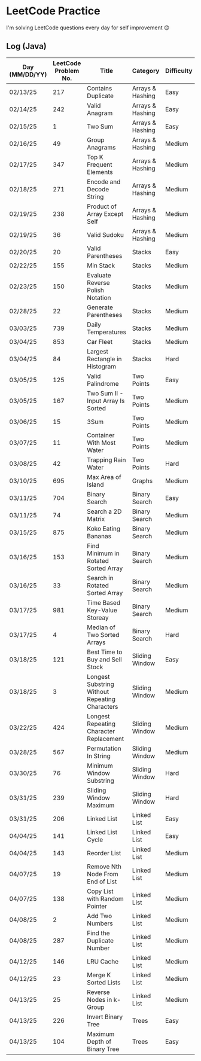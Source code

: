 # LeetCode Practice

I'm solving LeetCode questions every day for self improvement 😊

## Log (Java)
| Day (MM/DD/YY) | LeetCode Problem No. | Title                                          | Category         | Difficulty | Language | Time complexity | Space complexity | Notes | Time spent (min) | My solution result  | File                           |
|----------------|----------------------|------------------------------------------------|------------------|------------|----------|-----------------|------------------|-------|------------------|---------------------|--------------------------------|
| 02/13/25       | 217                  | Contains Duplicate                             | Arrays & Hashing | Easy       | Java     | O(n)            | O(n)             |       | 10               | Accepted            | [q217.cpp](java/src/q217.java) |
| 02/14/25       | 242                  | Valid Anagram                                  | Arrays & Hashing | Easy       | Java     | O(n)            | O(n)             |       | 20               | Accepted            | [q242.cpp](java/src/q242.java) |
| 02/15/25       | 1                    | Two Sum                                        | Arrays & Hashing | Easy       | Java     | O(n)            | O(n)             |       | 30               | Accepted            | [q1.cpp](java/src/q1.java)     |
| 02/16/25       | 49                   | Group Anagrams                                 | Arrays & Hashing | Medium     | Java     | O(n^2)          | O(n)             |       | 40               | Accepted            | [q49.cpp](java/src/q49.java)   |
| 02/17/25       | 347                  | Top K Frequent Elements                        | Arrays & Hashing | Medium     | Java     | O(n)            | O(n)             |       | 60               | Accepted with hints | [q347.cpp](java/src/q347.java) |
| 02/18/25       | 271                  | Encode and Decode String                       | Arrays & Hashing | Medium     | Java     | O(n)            | O(1)             |       | 60               | Wrong Answer        | [q271.cpp](java/src/q271.java) |
| 02/19/25       | 238                  | Product of Array Except Self                   | Arrays & Hashing | Medium     | Java     | O(n)            | O(n)             |       |                  | Time Limit Exceeded | [q238.cpp](java/src/q238.java) |
| 02/19/25       | 36                   | Valid Sudoku                                   | Arrays & Hashing | Medium     | Java     | O(n^2)          | O(n^2)           |       |                  |                     | [q36.cpp](java/src/q36.java)   |
| 02/20/25       | 20                   | Valid Parentheses                              | Stacks           | Easy       | Java     | O(n)            | O(n)             |       |                  |                     | [q36.cpp](java/src/q20.java)   |
| 02/22/25       | 155                  | Min Stack                                      | Stacks           | Medium     | Java     | O(1)            | O(n)             |       | 30               | Accepted            | [q155.cpp](java/src/q155.java) |
| 02/23/25       | 150                  | Evaluate Reverse Polish Notation               | Stacks           | Medium     | Java     | O(n)            | O(n)             |       | 25               | Accepted            | [q150.cpp](java/src/q150.java) |
| 02/28/25       | 22                   | Generate Parentheses                           | Stacks           | Medium     | Java     | O(4^n)          | O(n)             |       |                  |                     | [q22.cpp](java/src/q22.java)   |
| 03/03/25       | 739                  | Daily Temperatures                             | Stacks           | Medium     | Java     | O(n)            | O(n)             |       |                  |                     | [q739.cpp](java/src/q739.java) |
| 03/04/25       | 853                  | Car Fleet                                      | Stacks           | Medium     | Java     | O(n*logn)       | O(n)             |       |                  |                     | [q853.cpp](java/src/q853.java) |
| 03/04/25       | 84                   | Largest Rectangle in Histogram                 | Stacks           | Hard       | Java     | O(n^2)          | O(n)             |       |                  |                     | [q84.cpp](java/src/q84.java)   |
| 03/05/25       | 125                  | Valid Palindrome                               | Two Points       | Easy       | Java     | O(n)            | O(1)             |       |                  |                     | [q125.cpp](java/src/q125.java) |
| 03/05/25       | 167                  | Two Sum II - Input Array Is Sorted             | Two Points       | Medium     | Java     | O(n)            | O(1)             |       |                  |                     | [q167.cpp](java/src/q167.java) |
| 03/06/25       | 15                   | 3Sum                                           | Two Points       | Medium     | Java     | O(n^2)          | O(n)             |       |                  |                     | [q15.cpp](java/src/q15.java)   |
| 03/07/25       | 11                   | Container With Most Water                      | Two Points       | Medium     | Java     | O(n)            | O(1)             |       | 15               | Accepted            | [q11.cpp](java/src/q11.java)   |
| 03/08/25       | 42                   | Trapping Rain Water                            | Two Points       | Hard       | Java     | O(n)            | O(1)             |       |                  |                     | [q42.cpp](java/src/q42.java)   |
| 03/10/25       | 695                  | Max Area of Island                             | Graphs           | Medium     | Java     | O(n)            | O(n)             |       |                  |                     | [q695.cpp](java/src/q695.java) |
| 03/11/25       | 704                  | Binary Search                                  | Binary Search    | Easy       | Java     | O(logn)         | O(1)             |       | 15               | Accepted            | [q704.cpp](java/src/q704.java) |
| 03/11/25       | 74                   | Search a 2D Matrix                             | Binary Search    | Medium     | Java     | O(logn)         | O(1)             |       |                  |                     | [q74.cpp](java/src/q74.java)   |
| 03/15/25       | 875                  | Koko Eating Bananas                            | Binary Search    | Medium     | Java     | O(nlogn)        | O(1)             |       |                  |                     | [q875.cpp](java/src/q875.java) |
| 03/16/25       | 153                  | Find Minimum in Rotated Sorted Array           | Binary Search    | Medium     | Java     | O(logn)         | O(1)             |       |                  |                     | [q153.cpp](java/src/q153.java) |
| 03/16/25       | 33                   | Search in Rotated Sorted Array                 | Binary Search    | Medium     | Java     | O(logn)         | O(1)             |       |                  |                     | [q33.cpp](java/src/q33.java)   |
| 03/17/25       | 981                  | Time Based Key-Value Storeay                   | Binary Search    | Medium     | Java     | O(log(m+n))     | O(log(m+n))      |       |                  |                     | [q981.cpp](java/src/q981.java) |
| 03/17/25       | 4                    | Median of Two Sorted Arrays                    | Binary Search    | Hard       | Java     | O(m+n)          | O(1)             |       |                  |                     | [q4.cpp](java/src/q4.java)     |
| 03/18/25       | 121                  | Best Time to Buy and Sell Stock                | Sliding Window   | Easy       | Java     | O(n)            | O(1)             |       |                  |                     | [q121.cpp](java/src/q121.java) |
| 03/18/25       | 3                    | Longest Substring Without Repeating Characters | Sliding Window   | Medium     | Java     | O(n)            | O(m)             |       |                  |                     | [q3.cpp](java/src/q3.java)     |
| 03/22/25       | 424                  | Longest Repeating Character Replacement        | Sliding Window   | Medium     | Java     | O(m*n)          | O(m)             |       |                  |                     | [q424.cpp](java/src/q424.java) |
| 03/28/25       | 567                  | Permutation In String                          | Sliding Window   | Medium     | Java     | O(n)            | O(1)             |       |                  |                     | [q567.cpp](java/src/q567.java) |
| 03/30/25       | 76                   | Minimum Window Substring                       | Sliding Window   | Hard       | Java     | O(n)            | O(n)             |       |                  |                     | [q76.cpp](java/src/q76.java)   |
| 03/31/25       | 239                  | Sliding Window Maximum                         | Sliding Window   | Hard       | Java     | O(n)            | O(n)             |       |                  |                     | [q239.cpp](java/src/q239.java) |
| 03/31/25       | 206                  | Linked List                                    | Linked List      | Easy       | Java     | O(n)            | O(n)             |       |                  |                     | [q206.cpp](java/src/q206.java) |
| 04/04/25       | 141                  | Linked List Cycle                              | Linked List      | Easy       | Java     | O(1)            | O(1)             |       |                  |                     | [q141.cpp](java/src/q141.java) |
| 04/04/25       | 143                  | Reorder List                                   | Linked List      | Medium     | Java     | O(n)            | O(1)             |       |                  |                     | [q143.cpp](java/src/q143.java) |
| 04/07/25       | 19                   | Remove Nth Node From End of List               | Linked List      | Medium     | Java     | O(n)            | O(1)             |       |                  |                     | [q19.cpp](java/src/q19.java)   |
| 04/07/25       | 138                  | Copy List with Random Pointer                  | Linked List      | Medium     | Java     | O(n)            | O(n)             |       |                  |                     | [q138.cpp](java/src/q138.java) |
| 04/08/25       | 2                    | Add Two Numbers                                | Linked List      | Medium     | Java     | O(1)            | O(n)             |       |                  |                     | [q2.cpp](java/src/q2.java)     |
| 04/08/25       | 287                  | Find the Duplicate Number                      | Linked List      | Medium     | Java     | O(n)            | O(n)             |       |                  |                     | [q287.cpp](java/src/q287.java) |
| 04/12/25       | 146                  | LRU Cache                                      | Linked List      | Medium     | Java     | O(1)            | O(n)             |       |                  |                     | [q146.cpp](java/src/q146.java) |
| 04/12/25       | 23                   | Merge K Sorted Lists                           | Linked List      | Medium     | Java     | O(nlogn)        | O(n)             |       |                  |                     | [q23.cpp](java/src/q23.java)   |
| 04/13/25       | 25                   | Reverse Nodes in k-Group                       | Linked List      | Medium     | Java     | O(n)            | O(1)             |       |                  |                     | [q25.cpp](java/src/q25.java)   |
| 04/13/25       | 226                  | Invert Binary Tree                             | Trees            | Easy       | Java     | O(n)            | O(n)             |       |                  |                     | [q226.cpp](java/src/q226.java) |
| 04/13/25       | 104                  | Maximum Depth of Binary Tree                   | Trees            | Easy       | Java     | O(n)            | O(n)             |       | 5                | Accepted            | [q104.cpp](java/src/q104.java) |
